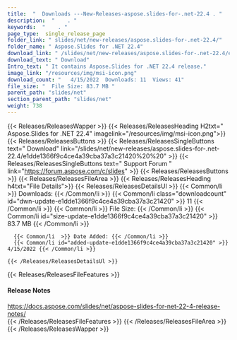 ```yaml
---
title:  "  Downloads ---New-Releases-aspose.slides-for-.net-22.4 . " 
description:  "    . " 
keywords:  "    . " 
page_type:  single_release_page
folder_link: " slides/net/new-releases/aspose.slides-for-.net-22.4/"
folder_name: " Aspose.Slides for .NET 22.4"
download_link: " /slides/net/new-releases/aspose.slides-for-.net-22.4/e1dde1366f9c4ce4a39cba37a3c21420"
download_text: " Download"
Intro_text: " It contains Aspose.Slides for .NET 22.4 release."
image_link: "/resources/img/msi-icon.png"
download_count: "   4/15/2022  Downloads: 11  Views: 41"
file_size: "  File Size: 83.7 MB "
parent_path: "slides/net"
section_parent_path: "slides/net"
weight: 738
---
```


{{< Releases/ReleasesWapper >}}
  {{< Releases/ReleasesHeading H2txt=" Aspose.Slides for .NET 22.4" imagelink="/resources/img/msi-icon.png">}}
  {{< Releases/ReleasesButtons >}}
    {{< Releases/ReleasesSingleButtons text=" Download" link="/slides/net/new-releases/aspose.slides-for-.net-22.4/e1dde1366f9c4ce4a39cba37a3c21420%20%20" >}}
    {{< Releases/ReleasesSingleButtons text=" Support Forum " link="https://forum.aspose.com/c/slides" >}}
  {{< Releases/ReleasesButtons >}}
  {{< Releases/ReleasesFileArea >}}
    {{< Releases/ReleasesHeading h4txt="File Details">}}
    {{< Releases/ReleasesDetailsUl >}}
            {{< Common/li  >}} Downloads: {{< /Common/li >}} 
      {{< Common/li class="downloadcount" id="dwn-update-e1dde1366f9c4ce4a39cba37a3c21420" >}} 11 {{< /Common/li >}} 
      {{< Common/li  >}} File Size: {{< /Common/li >}} 
      {{< Common/li id="size-update-e1dde1366f9c4ce4a39cba37a3c21420" >}} 83.7 MB {{< /Common/li >}} 


      {{< Common/li  >}} Date Added: {{< /Common/li >}} 
      {{< Common/li id="added-update-e1dde1366f9c4ce4a39cba37a3c21420" >}} 4/15/2022 {{< /Common/li >}} 

    {{< /Releases/ReleasesDetailsUl >}}

  {{< Releases/ReleasesFileFeatures >}}
      <h4>Release Notes</h4><div><a href="https://docs.aspose.com/slides/net/aspose-slides-for-net-22-4-release-notes/">https://docs.aspose.com/slides/net/aspose-slides-for-net-22-4-release-notes/</a></div>
  {{< /Releases/ReleasesFileFeatures >}}
 {{< /Releases/ReleasesFileArea >}}
{{< /Releases/ReleasesWapper >}}


